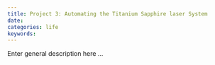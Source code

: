 ```yaml
---
title: Project 3: Automating the Titanium Sapphire laser System
date:
categories: life
keywords:
---
```


Enter general description here ...
